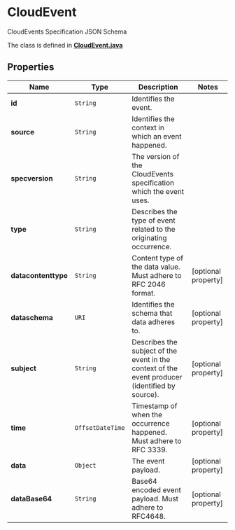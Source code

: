 

# CloudEvent

CloudEvents Specification JSON Schema

The class is defined in **[CloudEvent.java](../../src/main/java/org/openapitools/model/CloudEvent.java)**

## Properties

Name | Type | Description | Notes
------------ | ------------- | ------------- | -------------
**id** | `String` | Identifies the event. | 
**source** | `String` | Identifies the context in which an event happened. | 
**specversion** | `String` | The version of the CloudEvents specification which the event uses. | 
**type** | `String` | Describes the type of event related to the originating occurrence. | 
**datacontenttype** | `String` | Content type of the data value. Must adhere to RFC 2046 format. |  [optional property]
**dataschema** | `URI` | Identifies the schema that data adheres to. |  [optional property]
**subject** | `String` | Describes the subject of the event in the context of the event producer (identified by source). |  [optional property]
**time** | `OffsetDateTime` | Timestamp of when the occurrence happened. Must adhere to RFC 3339. |  [optional property]
**data** | `Object` | The event payload. |  [optional property]
**dataBase64** | `String` | Base64 encoded event payload. Must adhere to RFC4648. |  [optional property]












